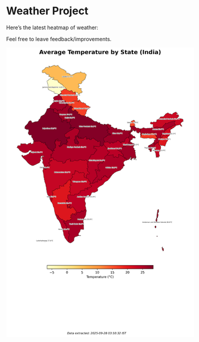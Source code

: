 # Weather Project

Here’s the latest heatmap of weather:

Feel free to leave feedback/improvements.

![India Heatmap](docs/assets/india_heatmap.png?v=D859D2)
